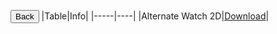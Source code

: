 <a href="https://dtr1567.github.io"><button>Back</button></a>
|Table|Info|
|-----|----|
|Alternate Watch 2D|[Download](https://sweetrbx.com)|
